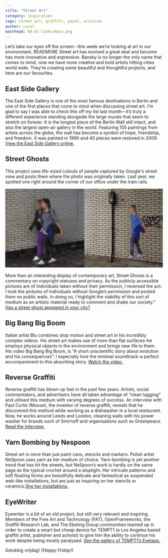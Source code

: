 ```yaml
---
title: "Street Art"
category: inspiration
tags: street art, graffiti, paint, activism 
author: carol
masthead: 08-01-links/main.png
---
```


Let’s take our eyes off the screen--this week we’re looking at art in our environment. READMORE Street art has evolved a great deal and become has more innovative and expressive. Bansky is no longer the only name that comes to mind, now we have more creative and bold artists hitting cities world wide. They’re creating some beautiful and thoughtful projects, and here are our favourites.

## East Side Gallery
The East Side Gallery is one of the most famous destinations in Berlin and one of the first places that come to mind when discussing street art. I’m glad to say I was able to check this off my list last month–-it’s truly a different experience standing alongside the large murals that seem to stretch on forever. It is the longest piece of the Berlin Wall still intact, and also the largest open-air gallery in the world. Featuring 105 paintings from artists across the globe, the wall has become a symbol of hope, friendship, and freedom. It was painted in 1990 and 40 pieces were restored in 2009. [View the East Side Gallery online.](http://www.eastsidegallery-berlin.de/data/eng/index-eng.htm) 

## Street Ghosts
This project uses life-sized cutouts of people captured by Google's street view and posts them where the photo was originally taken. Last year, we spotted one right around the corner of our office under the train rails.

![Street Ghosts on Houtmankade](08-01-links/houtmankade.png)
 
More than an interesting display of contemporary art, Street Ghosts is a commentary on copyright statuses and privacy.
    As the publicly accessible pictures are of individuals taken without their permission, I reversed the act: I took the pictures of individuals without Google’s permission and posted them on public walls. In doing so, I highlight the viability of this sort of medium as an artistic material ready to comment and shake our society.”
[Has a street ghost appeared in your city?](http://streetghosts.net/)

## Big Bang Big Boom
Italian artist Blu combines stop motion and street art in his incredibly complex videos. His street art makes use of more than flat surfaces–he employs physical objects in the environment and brings new life to them. His video Big Bang Big Boom, is “A short unscientific story about evolution and his consequences”. I especially love the minimal soundtrack–a perfect accompaniment to this absorbing story. [Watch the video.](https://www.youtube.com/watch?v=sMoKcsN8wM8)

## Reverse Graffiti
Reverse graffiti has blown up fast in the past few years. Artists, social commentators, and advertisers have all taken advantage of “clean tagging” and utilised this medium with varying degrees of success. An interview with Paul Curtis (Moose), the inventor of reverse graffiti, reveals that he discovered this method while working as a dishwasher in a local restaurant. Now, he works around Leeds and London, cleaning walls with his power washer for brands such of Smirnoff and organisations such as Greenpeace. [Read the interview.](http://theactivesoul.wordpress.com/2013/08/11/interview-with-moose-the-inventor-of-reverse-graffiti/)

## Yarn Bombing by Nespoon
Street art is more than just paint cans, stencils and markers. Polish artist NeSpoon uses yarn as her medium of choice. Yarn-bombing is yet another trend that has hit the streets, but NeSpoon’s work is hardly on the same page as the typical crochet around a stoplight. Her intricate patterns and soft floating forms are beautifully delicate  and fantastical as suspended web-like installations, but are just as inspiring on her stencils or ceramics.[She her installations.](https://www.behance.net/gallery/13293299/Installations-2013)

## EyeWriter
Eyewriter is a bit of an old project, but still very relevant and inspiring. Members of the Free Art and Technology (FAT), OpenFrameworks, the Graffiti Research Lab, and The Ebeling Group communities teamed up in order to create a smart but cheap device for TEMPT1 (a Los Angeles based graffiti artist, publisher and activist) to give him the ability to continue his work despite being mostly paralysed. [See the gallery of TEMPT1’s Eyetags.](http://eyewriter.org/images/)

Gelukkig vrijdag! _(Happy Friday!)_